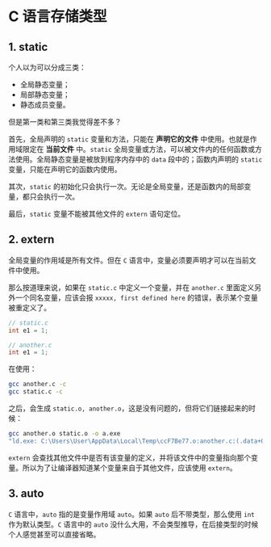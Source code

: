 # C 语言存储类型

## 1. static

个人以为可以分成三类：

* 全局静态变量；
* 局部静态变量；
* 静态成员变量。

但是第一类和第三类我觉得差不多？

首先，全局声明的 `static` 变量和方法，只能在 **声明它的文件** 中使用。也就是作用域限定在 **当前文件** 中。`static` 全局变量或方法，可以被文件内的任何函数或方法使用。全局静态变量是被放到程序内存中的 `data` 段中的；函数内声明的 `static` 变量，只能在声明它的函数内使用。

其次，`static` 的初始化只会执行一次。无论是全局变量，还是函数内的局部变量，都只会执行一次。

最后，`static` 变量不能被其他文件的 `extern` 语句定位。

## 2. extern

全局变量的作用域是所有文件。但在 `C` 语言中，变量必须要声明才可以在当前文件中使用。

那么按道理来说，如果在 `static.c` 中定义一个变量，并在 `another.c` 里面定义另外一个同名变量，应该会报 `xxxxx, first defined here` 的错误，表示某个变量被重定义了。

```c
// static.c
int e1 = 1;

// another.c
int e1 = 1;
```

在使用：

```bash
gcc another.c -c
gcc static.c -c
```

之后，会生成 `static.o, another.o`，这是没有问题的，但将它们链接起来的时候：

```bash
gcc another.o static.o -o a.exe
"ld.exe: C:\Users\User\AppData\Local\Temp\ccF7Be77.o:another.c:(.data+0x4): multiple definition of `e1'; C:\Users\User\AppData\Local\Temp\ccMC4ojq.o:static.c:(.data+0x4): first defined here"
```

`extern` 会查找其他文件中是否有该变量的定义，并将该文件中的变量指向那个变量。所以为了让编译器知道某个变量来自于其他文件，应该使用 `extern`。

## 3. auto

`C` 语言中，`auto` 指的是变量作用域 `auto`。如果 `auto` 后不带类型，那么使用 `int` 作为默认类型。`C` 语言中的 `auto` 没什么大用，不会类型推导，在后接类型的时候个人感觉甚至可以直接省略。
